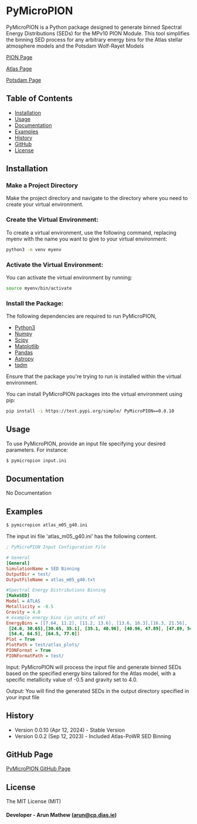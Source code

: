 # PyMicroPION

PyMicroPION is a Python package designed to generate binned Spectral Energy 
Distributions (SEDs) for the MPv10 PION Module. This tool simplifies the binning SED process
 for any arbitrary energy bins for the Atlas stellar atmosphere models and the Potsdam Wolf-Rayet Models

[PION Page](https://git.dias.ie/massive-stars-software/pion)

[Atlas Page](https://www.stsci.edu/hst/instrumentation/reference-data-for-calibration-and-tools/astronomical-catalogs/castelli-and-kurucz-atlas)

[Potsdam Page](https://www.astro.physik.uni-potsdam.de/~wrh/PoWR/powrgrid1.php)

## Table of Contents

- [Installation](#installation)
- [Usage](#usage)
- [Documentation](#documentation)
- [Examples](#examples)
- [History](#history)
- [GitHub](#github-page)
- [License](#license)

## Installation

### Make a Project Directory 
Make the project directory and navigate to the directory where you need to create 
your virtual environment.

### Create the Virtual Environment:
To create a virtual environment, use the following command, replacing myenv with the name 
you want to give to your virtual environment:
```bash
python3 -m venv myenv
````
### Activate the Virtual Environment:
You can activate the virtual environment by running:
```bash
source myenv/bin/activate
```

### Install the Package:
The following dependencies are required to run PyMicroPION,

* [Python3](https://www.python.org/)
* [Numpy](http://www.numpy.org/)
* [Scipy](https://www.scipy.org/)
* [Matplotlib](http://matplotlib.org/)
* [Pandas](https://github.com/pandas-dev/pandas)
* [Astropy](https://www.astropy.org/)
* [tqdm](https://github.com/tqdm/tqdm)

Ensure that the package you're trying to run is installed within the virtual environment.

You can install PyMicroPION packages into the virtual environment using pip:
```bash
pip install -i https://test.pypi.org/simple/ PyMicroPION==0.0.10
```

## Usage

To use PyMicroPION, provide an input file specifying your desired parameters. For instance:

```bash
$ pymicropion input.ini 
```

## Documentation

No Documentation

## Examples

```bash
$ pymicropion atlas_m05_g40.ini 
```

The input ini file 'atlas_m05_g40.ini' has the following content. 

```ini
; PyMicroPION Input Configuration File

# General
[General]
SimulationName = SED Binning 
OutputDir = test/
OutputFileName = atlas_m05_g40.txt

#Spectral Energy Distributions Binning
[MakeSED] 
Model = ATLAS
Metallicity = -0.5
Gravity = 4.0
# example energy bins (in units of eV)
EnergyBins = [[7.64, 11.2], [11.2, 13.6], [13.6, 16.3],[16.3, 21.56], [21.56, 24.6],
 [24.6, 30.65],[30.65, 35.1], [35.1, 40.96], [40.96, 47.89], [47.89, 54.4],
 [54.4, 64.5], [64.5, 77.0]]
Plot = True
PlotPath = test/atlas_plots/
PIONFormat = True
PIONFormatPath = test/
```
Input: PyMicroPION will process the input file and generate binned SEDs based on the
specified energy bins tailored for the Atlas model, with a specific metallicity value
of -0.5 and gravity set to 4.0.

Output: You will find the generated SEDs in the output directory specified in your input file

## History 
* Version 0.0.10 (Apr 12, 2024) - Stable Version
* Version 0.0.2 (Sep 12, 2023) - Included Atlas-PoWR SED Binning 


## GitHub Page

[PyMicroPION GitHub Page](https://github.com/arunmathewofficial/PyMicroPION)

## License

The MIT License (MIT)

#### Developer - Arun Mathew (arun@cp.dias.ie)
